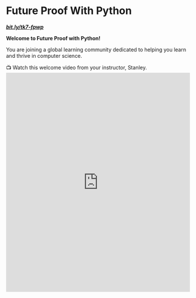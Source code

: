 # Future Proof With Python

**_[bit.ly/tk7-fpwp](http://bit.ly/tk7-fpwp)_**

**Welcome to Future Proof with Python!**

You are joining a global learning community dedicated to helping you learn and thrive in computer science.

<aside>
  📺 Watch this welcome video from your instructor, Stanley.
</aside>
<div style="position: relative; height: 100%; width: 100%;">
    <iframe width="100%" height="600" src="https://www.loom.com/embed/7a66f9d8331a4b3f9a9edc4427b483ad" title="Welcome to Future Proof with Python" frameborder="0" allow="accelerometer; autoplay; clipboard-write; encrypted-media; gyroscope; picture-in-picture" allowfullscreen></iframe>
</div>

 <!-- <div style="position: relative; height: 100%; width: 100%;">
    <iframe width="100%" height="600" src="https://www.youtube.com/embed/OxsDwTYt40s" title="Welcome to Future Proof with Python" frameborder="0" allow="accelerometer; autoplay; clipboard-write; encrypted-media; gyroscope; picture-in-picture" allowfullscreen></iframe>
</div>-->

## Completing your lessons
This page will include all the lessons for the class. Each week, Stanley will add new lessons and assignments for you to work on.
Bookmark this page to find all of your lessons: [https://bit.ly/tk7-fpwp](https://bit.ly/tk7-fpwp)

To find a lesson, click the Table of Contents (three horizontal lines) on the top left corner of the page. You can also click the arrows to navigate to the next lesson.

<aside>
  📺 Watch this lesson navigation walkthrough video from Emmy, one of your community managers
</aside>

<div style="position: relative; height: 100%; width: 100%;">
    <iframe width="100%" height="600" src="https://www.youtube.com/embed/d3HOm2JShuY" title="Lesson Page Walkthrough" frameborder="0" allow="accelerometer; autoplay; clipboard-write; encrypted-media; gyroscope; picture-in-picture" allowfullscreen></iframe>
</div>

## Program schedule
Below is the  schedule for the program. Each day, your community managers will post a "Daily Peak" in Discord to share events for the day.

<div style="width:100%;height:500px;"><iframe src="https://docs.google.com/presentation/d/e/2PACX-1vSKXqtlvEe4ATBjmcBWz-abKHmHii7vjXDhouDLba5-stoXYhAO1sNMwFxEhnprhFKpUKv0BP8mmvxr/embed?" frameborder="0" sandbox="allow-scripts allow-popups allow-top-navigation-by-user-activation allow-forms allow-same-origin" allowfullscreen="" style="width: 100%; height: 100%; border-radius: 1px; pointer-events: auto; background-color: white;"></iframe></div>

---

Copyright © 2022 Kibo, Inc. All Rights Reserved.
